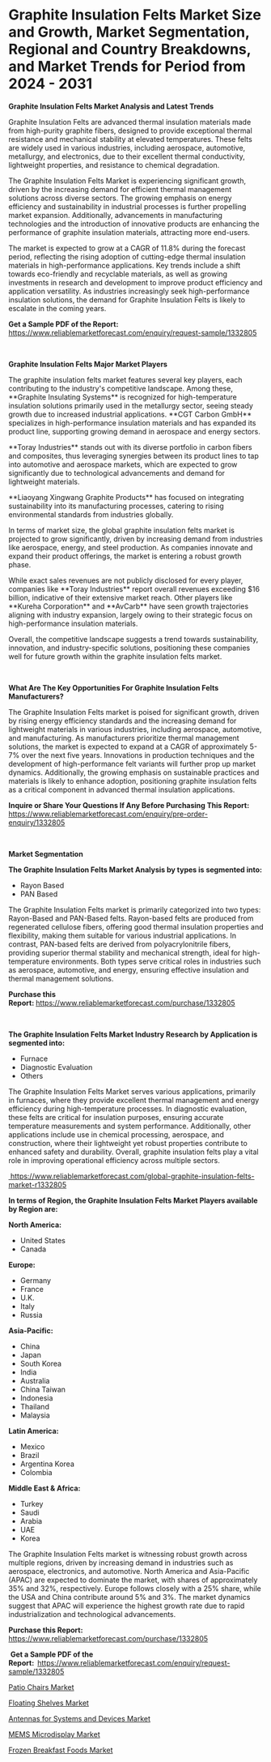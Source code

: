 <p><h1>Graphite Insulation Felts Market Size and Growth, Market Segmentation, Regional and Country Breakdowns, and Market Trends for Period from 2024 -  2031</h1></p><p><strong>Graphite Insulation Felts Market Analysis and Latest Trends</strong></p>
<p><p>Graphite Insulation Felts are advanced thermal insulation materials made from high-purity graphite fibers, designed to provide exceptional thermal resistance and mechanical stability at elevated temperatures. These felts are widely used in various industries, including aerospace, automotive, metallurgy, and electronics, due to their excellent thermal conductivity, lightweight properties, and resistance to chemical degradation.</p><p>The Graphite Insulation Felts Market is experiencing significant growth, driven by the increasing demand for efficient thermal management solutions across diverse sectors. The growing emphasis on energy efficiency and sustainability in industrial processes is further propelling market expansion. Additionally, advancements in manufacturing technologies and the introduction of innovative products are enhancing the performance of graphite insulation materials, attracting more end-users.</p><p>The market is expected to grow at a CAGR of 11.8% during the forecast period, reflecting the rising adoption of cutting-edge thermal insulation materials in high-performance applications. Key trends include a shift towards eco-friendly and recyclable materials, as well as growing investments in research and development to improve product efficiency and application versatility. As industries increasingly seek high-performance insulation solutions, the demand for Graphite Insulation Felts is likely to escalate in the coming years.</p></p>
<p><strong>Get a Sample PDF of the Report:&nbsp;</strong> <a href="https://www.reliablemarketforecast.com/enquiry/request-sample/1332805?utm_campaign=1159&utm_medium=2&utm_source=Github&utm_content=ia&utm_term=01102024&utm_id=graphite-insulation-felts">https://www.reliablemarketforecast.com/enquiry/request-sample/1332805</a></p>
<p>&nbsp;</p>
<p><strong>Graphite Insulation Felts Major Market Players</strong></p>
<p><p>The graphite insulation felts market features several key players, each contributing to the industry's competitive landscape. Among these, **Graphite Insulating Systems** is recognized for high-temperature insulation solutions primarily used in the metallurgy sector, seeing steady growth due to increased industrial applications. **CGT Carbon GmbH** specializes in high-performance insulation materials and has expanded its product line, supporting growing demand in aerospace and energy sectors. </p><p>**Toray Industries** stands out with its diverse portfolio in carbon fibers and composites, thus leveraging synergies between its product lines to tap into automotive and aerospace markets, which are expected to grow significantly due to technological advancements and demand for lightweight materials. </p><p>**Liaoyang Xingwang Graphite Products** has focused on integrating sustainability into its manufacturing processes, catering to rising environmental standards from industries globally. </p><p>In terms of market size, the global graphite insulation felts market is projected to grow significantly, driven by increasing demand from industries like aerospace, energy, and steel production. As companies innovate and expand their product offerings, the market is entering a robust growth phase.</p><p>While exact sales revenues are not publicly disclosed for every player, companies like **Toray Industries** report overall revenues exceeding $16 billion, indicative of their extensive market reach. Other players like **Kureha Corporation** and **AvCarb** have seen growth trajectories aligning with industry expansion, largely owing to their strategic focus on high-performance insulation materials.</p><p>Overall, the competitive landscape suggests a trend towards sustainability, innovation, and industry-specific solutions, positioning these companies well for future growth within the graphite insulation felts market.</p></p>
<p>&nbsp;</p>
<p><strong>What Are The Key Opportunities For Graphite Insulation Felts Manufacturers?</strong></p>
<p><p>The Graphite Insulation Felts market is poised for significant growth, driven by rising energy efficiency standards and the increasing demand for lightweight materials in various industries, including aerospace, automotive, and manufacturing. As manufacturers prioritize thermal management solutions, the market is expected to expand at a CAGR of approximately 5-7% over the next five years. Innovations in production techniques and the development of high-performance felt variants will further prop up market dynamics. Additionally, the growing emphasis on sustainable practices and materials is likely to enhance adoption, positioning graphite insulation felts as a critical component in advanced thermal insulation applications.</p></p>
<p><strong>Inquire or Share Your Questions If Any Before Purchasing This Report:</strong> <a href="https://www.reliablemarketforecast.com/enquiry/pre-order-enquiry/1332805?utm_campaign=1159&utm_medium=2&utm_source=Github&utm_content=ia&utm_term=01102024&utm_id=graphite-insulation-felts">https://www.reliablemarketforecast.com/enquiry/pre-order-enquiry/1332805</a></p>
<p>&nbsp;</p>
<p><strong>Market Segmentation</strong></p>
<p><strong>The Graphite Insulation Felts Market Analysis by types is segmented into:</strong></p>
<p><ul><li>Rayon Based</li><li>PAN Based</li></ul></p>
<p><p>The Graphite Insulation Felts market is primarily categorized into two types: Rayon-Based and PAN-Based felts. Rayon-based felts are produced from regenerated cellulose fibers, offering good thermal insulation properties and flexibility, making them suitable for various industrial applications. In contrast, PAN-based felts are derived from polyacrylonitrile fibers, providing superior thermal stability and mechanical strength, ideal for high-temperature environments. Both types serve critical roles in industries such as aerospace, automotive, and energy, ensuring effective insulation and thermal management solutions.</p></p>
<p><strong>Purchase this Report:&nbsp;</strong><a href="https://www.reliablemarketforecast.com/purchase/1332805?utm_campaign=1159&utm_medium=2&utm_source=Github&utm_content=ia&utm_term=01102024&utm_id=graphite-insulation-felts">https://www.reliablemarketforecast.com/purchase/1332805</a></p>
<p>&nbsp;</p>
<p><strong>The Graphite Insulation Felts Market Industry Research by Application is segmented into:</strong></p>
<p><ul><li>Furnace</li><li>Diagnostic Evaluation</li><li>Others</li></ul></p>
<p><p>The Graphite Insulation Felts Market serves various applications, primarily in furnaces, where they provide excellent thermal management and energy efficiency during high-temperature processes. In diagnostic evaluation, these felts are critical for insulation purposes, ensuring accurate temperature measurements and system performance. Additionally, other applications include use in chemical processing, aerospace, and construction, where their lightweight yet robust properties contribute to enhanced safety and durability. Overall, graphite insulation felts play a vital role in improving operational efficiency across multiple sectors.</p></p>
<p><a href="https://www.reliablemarketforecast.com/global-graphite-insulation-felts-market-r1332805?utm_campaign=1159&utm_medium=2&utm_source=Github&utm_content=ia&utm_term=01102024&utm_id=graphite-insulation-felts">&nbsp;https://www.reliablemarketforecast.com/global-graphite-insulation-felts-market-r1332805</a></p>
<p><strong>In terms of Region, the Graphite Insulation Felts Market Players available by Region are:</strong></p>
<p>
    <p> <strong> North America: </strong>
        <ul>
            <li>United States</li>
            <li>Canada</li>
        </ul>
        </p> 
    <p> <strong> Europe: </strong>
        <ul>
            <li>Germany</li>
            <li>France</li>
            <li>U.K.</li>
            <li>Italy</li>
            <li>Russia</li>
        </ul>
        </p> 
    <p> <strong> Asia-Pacific: </strong>
        <ul>
            <li>China</li>
            <li>Japan</li>
            <li>South Korea</li>
            <li>India</li>
            <li>Australia</li>
            <li>China Taiwan</li>
            <li>Indonesia</li>
            <li>Thailand</li>
            <li>Malaysia</li>
        </ul>
        </p> 
    <p> <strong> Latin America: </strong>
        <ul>
            <li>Mexico</li>
            <li>Brazil</li>
            <li>Argentina Korea</li>
            <li>Colombia</li>
        </ul>
        </p> 
    <p> <strong> Middle East & Africa: </strong>
        <ul>
            <li>Turkey</li>
            <li>Saudi</li>
            <li>Arabia</li>
            <li>UAE</li>
            <li>Korea</li>
        </ul>
    </p>
    </p>
<p><p>The Graphite Insulation Felts market is witnessing robust growth across multiple regions, driven by increasing demand in industries such as aerospace, electronics, and automotive. North America and Asia-Pacific (APAC) are expected to dominate the market, with shares of approximately 35% and 32%, respectively. Europe follows closely with a 25% share, while the USA and China contribute around 5% and 3%. The market dynamics suggest that APAC will experience the highest growth rate due to rapid industrialization and technological advancements.</p></p>
<p><strong>Purchase this Report: </strong><a href="https://www.reliablemarketforecast.com/purchase/1332805?utm_campaign=1159&utm_medium=2&utm_source=Github&utm_content=ia&utm_term=01102024&utm_id=graphite-insulation-felts">https://www.reliablemarketforecast.com/purchase/1332805</a></p>
<p>&nbsp;<strong>Get a Sample PDF of the Report:&nbsp;&nbsp;</strong><a href="https://www.reliablemarketforecast.com/enquiry/request-sample/1332805?utm_campaign=1159&utm_medium=2&utm_source=Github&utm_content=ia&utm_term=01102024&utm_id=graphite-insulation-felts">https://www.reliablemarketforecast.com/enquiry/request-sample/1332805</a></p>
<p><strong></strong></p>
<p><p><a href="https://www.linkedin.com/pulse/how-patio-chairs-market-evolved-key-trends-regional-qwfvc?utm_campaign=1159&utm_medium=2&utm_source=Github&utm_content=ia&utm_term=01102024&utm_id=graphite-insulation-felts">Patio Chairs Market</a></p><p><a href="https://www.linkedin.com/pulse/how-regions-adapting-floating-shelves-market-global-trends-fzrxc?utm_campaign=1159&utm_medium=2&utm_source=Github&utm_content=ia&utm_term=01102024&utm_id=graphite-insulation-felts">Floating Shelves Market</a></p><p><a href="https://issuu.com/reportprime-2/docs/antennas-for-systems-and-devices-ma_32f222119a3d3c?utm_campaign=1159&utm_medium=2&utm_source=Github&utm_content=ia&utm_term=01102024&utm_id=graphite-insulation-felts">Antennas for Systems and Devices Market</a></p><p><a href="https://issuu.com/reportprime-2/docs/mems-microdisplay-market-size-2030._c69564f0123210?utm_campaign=1159&utm_medium=2&utm_source=Github&utm_content=ia&utm_term=01102024&utm_id=graphite-insulation-felts">MEMS Microdisplay Market</a></p><p><a href="https://www.linkedin.com/pulse/frozen-breakfast-foods-market-trends-strategic-insights-2024-cnkac?utm_campaign=1159&utm_medium=2&utm_source=Github&utm_content=ia&utm_term=01102024&utm_id=graphite-insulation-felts">Frozen Breakfast Foods Market</a></p></p>